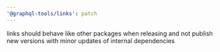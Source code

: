 ```yaml
---
'@graphql-tools/links': patch
---
```


links should behave like other packages when releasing and not publish new versions with minor updates of internal dependencies
